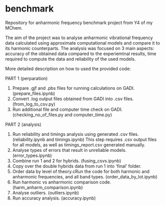 # benchmark
Repository for anharmonic frequency benchmark project from Y4 of my MChem.

The aim of the project was to analyse anharmonic vibrational frequency data calculated using approximate computational models and compare it to its harmonic counterparts. The analysis was focused on 3 main aspects: accuracy of the obtained data compared to the experiemtnal results, time required to compute the data and reliability of the used models.

More detailed description on how to used the provided code:

PART 1 (perparation)
1. Prepare .gjf and .pbs files for running calculations on GADI. (prepare_files.ipynb)
2. Convert .log output files obtained from GADI into .csv files. (from_log_to_csv.py)
3. Run additional file and computer time check on GADI. (checking_no_of_files.py and computer_time.py)

PART 2 (analysis)
1. Run reliability and timings analysis using generated .csv files. (reliability.ipynb and timings.ipynb)
   This step requires .csv output files for all models, as well as timings_report.csv generated manually.
2. Analyse types of errors that result in unreliable models. (error_types.ipynb)
3. Combine run 1 and 2 for hybrids. (fusing_csvs.ipynb)
4. Copy over the double hybrids data from run 1 into 'final' folder.
5. Order data by level of theory.cRun the code for both harmonic and anharmonic frequencies, and all band types. (order_data_by_lot.ipynb)
6. Run harmonic vs anharmonic comparison code. (harm_anharm_comparison.ipynb)
7. Analyse outliers. (outliers.ipynb)
8. Run accuracy analysis. (accuracy.ipynb)

